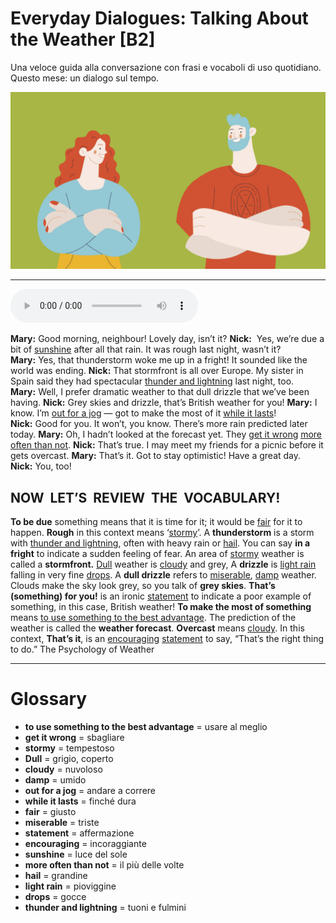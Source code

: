 # Everyday Dialogues: Talking About the Weather   [B2]

Una veloce guida alla conversazione con frasi e vocaboli di uso quotidiano. Questo mese: un dialogo sul tempo.

![](Everyday%20Dialogues%20Talking%20About%20the%20Weather.jpg)

--------------

<div>
<audio controls autoplay>
    <source src="https://raw.githubusercontent.com/dartie/speakup/main/2023-02/Everyday%20Dialogues%20Talking%20About%20the%20Weather.mp3" type="audio/mpeg">
</audio>
</div>


**Mary:** Good morning, neighbour! Lovely day, isn’t it?
**Nick:**  Yes, we’re due a bit of [sunshine](## "luce del sole") after all that rain. It was rough last night, wasn’t it?
**Mary:** Yes, that thunderstorm woke me up in a fright! It sounded like the world was ending.
**Nick:** That stormfront is all over Europe. My sister in Spain said they had spectacular [thunder and lightning](## "tuoni e fulmini") last night, too.
**Mary:** Well, I prefer dramatic weather to that dull drizzle that we’ve been having.
**Nick:** Grey skies and drizzle, that’s British weather for you!
**Mary:** I know. I’m [out for a jog](## "andare a correre") — got to make the most of it [while it lasts](## "finché dura")!
**Nick:** Good for you. It won’t, you know. There’s more rain predicted later today.
**Mary:** Oh, I hadn’t looked at the forecast yet. They [get it wrong](## "sbagliare") [more often than not](## "il più delle volte").
**Nick:** That’s true. I may meet my friends for a picnic before it gets overcast.
**Mary:** That’s it. Got to stay optimistic! Have a great day.
**Nick:** You, too!

## NOW  LET’S  REVIEW  THE  VOCABULARY!
**To be due** something means that it is time for it; it would be [fair](## "giusto") for it to happen.
**Rough** in this context means ‘[stormy](## "tempestoso")’.
A **thunderstorm** is a storm with [thunder and lightning](## "tuoni e fulmini"), often with heavy rain or [hail](## "grandine").
You can say **in a fright** to indicate a sudden feeling of fear.
An area of [stormy](## "tempestoso") weather is called a **stormfront.**
[Dull](## "grigio, coperto") weather is [cloudy](## "nuvoloso") and grey, A **drizzle** is [light rain](## "pioviggine") falling in very fine [drops](## "gocce"). A **dull drizzle** refers to [miserable](## "triste"), [damp](## "umido") weather.
Clouds make the sky look grey, so you talk of **grey skies**.
**That’s (something) for you!** is an ironic [statement](## "affermazione") to indicate a poor example of something, in this case, British weather!
**To make the most of something** means [to use something to the best advantage](## "usare al meglio").
The prediction of the weather is called the **weather forecast**.
**Overcast** means [cloudy](## "nuvoloso").
In this context, **That’s it**, is an [encouraging](## "incoraggiante") [statement](## "affermazione") to say, “That’s the right thing to do.”
The Psychology of Weather

--------------

<div style = "display:block; clear:both; page-break-after:always;"></div>

# Glossary
* **to use something to the best advantage** = usare al meglio
* **get it wrong** = sbagliare
* **stormy** = tempestoso
* **Dull** = grigio, coperto
* **cloudy** = nuvoloso
* **damp** = umido
* **out for a jog** = andare a correre
* **while it lasts** = finché dura
* **fair** = giusto
* **miserable** = triste
* **statement** = affermazione
* **encouraging** = incoraggiante
* **sunshine** = luce del sole
* **more often than not** = il più delle volte
* **hail** = grandine
* **light rain** = pioviggine
* **drops** = gocce
* **thunder and lightning** = tuoni e fulmini
